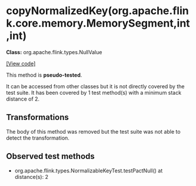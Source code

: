 # copyNormalizedKey(org.apache.flink.core.memory.MemorySegment,int,int)

**Class:** org.apache.flink.types.NullValue

[[View code]](https://github.com/apache/flink/blob/740f711c4ec9c4b7cdefd01c9f64857c345a68a1/flink-core/src/main/java//org/apache/flink/types/NullValue.java#L102)

This method is **pseudo-tested**.


It can be accessed from other classes but it is not directly covered by the test suite. 
It has been covered by 1 test method(s) with a minimum stack distance of 2.

## Transformations

The body of this method was removed but the test suite was not able to detect the transformation.



## Observed test methods

* org.apache.flink.types.NormalizableKeyTest.testPactNull() at distance(s): 2

